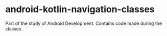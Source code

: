 # android-kotlin-navigation-classes
 Part of the study of Android Development. Contains code made during the classes.
